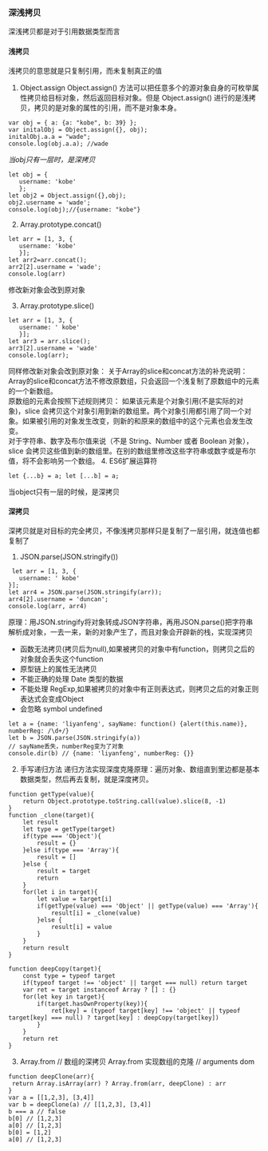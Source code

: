### 深浅拷贝
深浅拷贝都是对于引用数据类型而言
#### 浅拷贝
浅拷贝的意思就是只复制引用，而未复制真正的值
1. Object.assign
Object.assign() 方法可以把任意多个的源对象自身的可枚举属性拷贝给目标对象，然后返回目标对象。但是 Object.assign() 进行的是浅拷贝，拷贝的是对象的属性的引用，而不是对象本身。
```
var obj = { a: {a: "kobe", b: 39} };
var initalObj = Object.assign({}, obj);
initalObj.a.a = "wade";
console.log(obj.a.a); //wade
```
*当obj只有一层时，是深拷贝*
```
let obj = {
   username: 'kobe'
   };
let obj2 = Object.assign({},obj);
obj2.username = 'wade';
console.log(obj);//{username: "kobe"}
```

2. Array.prototype.concat()
```
let arr = [1, 3, {
   username: 'kobe'
   }];
let arr2=arr.concat();    
arr2[2].username = 'wade';
console.log(arr)
```
修改新对象会改到原对象

3. Array.prototype.slice()
```
let arr = [1, 3, {
   username: ' kobe'
   }];
let arr3 = arr.slice();
arr3[2].username = 'wade'
console.log(arr);
```
同样修改新对象会改到原对象：
关于Array的slice和concat方法的补充说明：  
Array的slice和concat方法不修改原数组，只会返回一个浅复制了原数组中的元素的一个新数组。  
原数组的元素会按照下述规则拷贝：
如果该元素是个对象引用(不是实际的对象)，slice 会拷贝这个对象引用到新的数组里。两个对象引用都引用了同一个对象。如果被引用的对象发生改变，则新的和原来的数组中的这个元素也会发生改变。  
对于字符串、数字及布尔值来说（不是 String、Number 或者 Boolean 对象），slice 会拷贝这些值到新的数组里。在别的数组里修改这些字符串或数字或是布尔值，将不会影响另一个数组。 
4. ES6扩展运算符
```
let {...b} = a; let [...b] = a; 
```
当object只有一层的时候，是深拷贝

#### 深拷贝
深拷贝就是对目标的完全拷贝，不像浅拷贝那样只是复制了一层引用，就连值也都复制了
1. JSON.parse(JSON.stringify())
```
 let arr = [1, 3, {
   username: ' kobe'
}];
let arr4 = JSON.parse(JSON.stringify(arr));
arr4[2].username = 'duncan'; 
console.log(arr, arr4)
```
原理：用JSON.stringify将对象转成JSON字符串，再用JSON.parse()把字符串解析成对象，一去一来，新的对象产生了，而且对象会开辟新的栈，实现深拷贝  

- 函数无法拷贝(拷贝后为null),如果被拷贝的对象中有function，则拷贝之后的对象就会丢失这个function
- 原型链上的属性无法拷贝  
- 不能正确的处理 Date 类型的数据  
- 不能处理 RegExp,如果被拷贝的对象中有正则表达式，则拷贝之后的对象正则表达式会变成Object
- 会忽略 symbol undefined  
```
let a = {name: 'liyanfeng', sayName: function() {alert(this.name)}, numberReg: /\d+/}
let b = JSON.parse(JSON.stringify(a))
// sayName丢失，numberReg变为了对象
console.dir(b) // {name: 'liyanfeng', numberReg: {}} 
```
2. 手写递归方法
递归方法实现深度克隆原理：遍历对象、数组直到里边都是基本数据类型，然后再去复制，就是深度拷贝。  
```
function getType(value){
    return Object.prototype.toString.call(value).slice(8, -1)
}
function _clone(target){
    let result
    let type = getType(target)
    if(type === 'Object'){
        result = {}
    }else if(type === 'Array'){
        result = []
    }else {
        result = target
        return
    }
    for(let i in target){
        let value = target[i]
        if(getType(value) === 'Object' || getType(value) === 'Array'){
            result[i] = _clone(value)
        }else {
            result[i] = value
        }
    }
    return result
}
```

```
function deepCopy(target){
    const type = typeof target
    if(typeof target !== 'object' || target === null) return target
    var ret = target instanceof Array ? [] : {}
    for(let key in target){
        if(target.hasOwnProperty(key)){
            ret[key] = (typeof target[key] !== 'object' || typeof target[key] === null) ? target[key] : deepCopy(target[key])
        }
    }
    return ret
}
```
3. Array.from
// 数组的深拷贝
Array.from 实现数组的克隆  // arguments dom
```  
function deepClone(arr){
 return Array.isArray(arr) ? Array.from(arr, deepClone) : arr
}
var a = [[1,2,3], [3,4]]
var b = deepClone(a) // [[1,2,3], [3,4]]
b === a // false
b[0] // [1,2,3]
a[0] // [1,2,3]
b[0] = [1,2]
a[0] // [1,2,3]
```